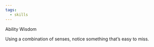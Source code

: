 ```yaml
---
tags:
  - skills
---
```

Ability Wisdom

Using a combination of senses, notice something that’s easy to miss.

